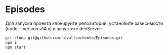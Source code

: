 # Episodes

Для запуска проекта клонируйте репозиторий, установите зависимости (node --version v14.x) и запустите devServer:

```bash
git clone git@github.com:levallevchenko/Episodes.git
npm i
npm start
```
